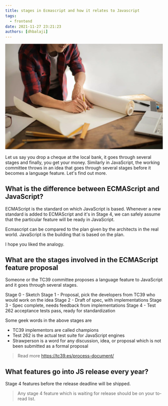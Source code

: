 ```yaml
---
title: stages in Ecmascript and how it relates to Javascript
tags:
  - frontend
date: 2021-11-27 23:21:23
authors: [dhbalaji]
---
```


![Ecmascript and JavaScript](./assets/ecmascript-relates-JS.webp)

Let us say you drop a cheque at the local bank, it goes through several stages and finally, you get your money. Similarly in JavaScript, the working committee throws in an idea that goes through several stages before it becomes a language feature. Let's find out more.

 
 
## What is the difference between ECMAScript and JavaScript?

ECMAScript is the standard on which JavaScript is based. Whenever a new standard is added to ECMAScript and it's in Stage 4, we can safely assume that the particular feature will be ready in JavaScript.

Ecmascript can be compared to the plan given by the architects in the real world. JavaScript is the building that is based on the plan.

I hope you liked the analogy.

## What are the stages involved in the ECMAScript feature proposal

Someone or the TC39 committee proposes a language feature to JavaScript and it goes through several stages.

Stage 0 - Sketch
Stage 1 - Proposal, pick the developers from TC39 who would work on the idea
Stage 2 - Draft of spec, with implementations
Stage 3 - Spec complete, needs feedback from implementations
Stage 4 - Test 262 acceptance tests pass, ready for standardization


Some geek words in the above stages are

- TC39 implementors are called champions
- Test 262 is the actual test suite for JavaScript engines
- Strawperson is a word for any discussion, idea, or proposal which is not been submitted as a formal proposal

> Read more https://tc39.es/process-document/

## What features go into JS release every year?

Stage 4 features before the release deadline will be shipped.

> Any stage 4 feature which is waiting for release should be on your to-read list.